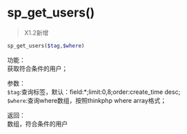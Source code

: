 # sp_get_users()
> X1.2新增

```php
sp_get_users($tag,$where)
```

功能：  
获取符合条件的用户；

参数：  
`$tag`:查询标签，默认：field:\*;limit:0,8;order:create_time desc;  
`$where`:查询where数组，按照thinkphp where array格式；

返回：  
数组，符合条件的用户
